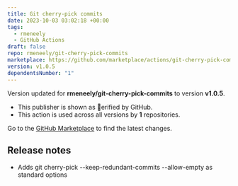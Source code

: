 ```yaml
---
title: Git cherry-pick commits
date: 2023-10-03 03:02:18 +00:00
tags:
  - rmeneely
  - GitHub Actions
draft: false
repo: rmeneely/git-cherry-pick-commits
marketplace: https://github.com/marketplace/actions/git-cherry-pick-commits
version: v1.0.5
dependentsNumber: "1"
---
```



Version updated for **rmeneely/git-cherry-pick-commits** to version **v1.0.5**.
- This publisher is shown as erified by GitHub.
- This action is used across all versions by **1** repositories.

Go to the [GitHub Marketplace](https://github.com/marketplace/actions/git-cherry-pick-commits) to find the latest changes.

## Release notes

- Adds git cherry-pick --keep-redundant-commits --allow-empty as standard options
